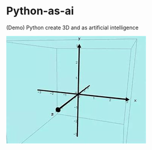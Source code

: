 # Python-as-ai
(Demo) Python create 3D and as artificial intelligence




![](https://github.com/Azule2/Python-as-ai/blob/main/OIP.jpg)
